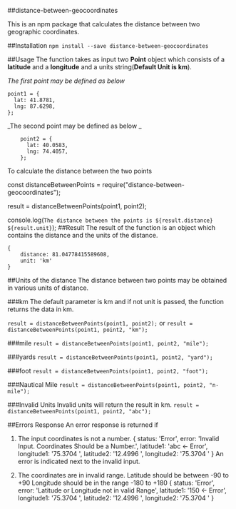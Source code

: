 ##distance-between-geocoordinates

This is an npm package that calculates the distance between two geographic coordinates.

##Installation
`npm install --save distance-between-geocoordinates`

##Usage
The function takes as input two **Point** object which consists of a **latitude** and a **longitude** and a units string(**Default Unit is km**).

_The first point may be defined as below_

    point1 = {
      lat: 41.8781,
      lng: 87.6298,
    };

_The second point may be defined as below _

        point2 = {
          lat: 40.0583,
          lng: 74.4057,
        };


To calculate the distance between the two points
  
 const distanceBetweenPoints = require("distance-between-geocoordinates");
  
 result = distanceBetweenPoints(point1, point2);
  
 console.log(`The distance between the points is ${result.distance} ${result.unit}`);
##Result
The result of the function is an object which contains the distance and the units of the distance.

    {
    	distance: 81.04778415589608,
    	unit: 'km'
    }

##Units of the distance
The distance between two points may be obtained in various units of distance.

###km
The default parameter is km and if not unit is passed, the function returns the data in km.

`result = distanceBetweenPoints(point1, point2);`
or
`result = distanceBetweenPoints(point1, point2, "km");`

###mile
`result = distanceBetweenPoints(point1, point2, "mile");`

###yards
`result = distanceBetweenPoints(point1, point2, "yard");`

###foot
`result = distanceBetweenPoints(point1, point2, "foot");`

###Nautical Mile
`result = distanceBetweenPoints(point1, point2, "n-mile");`

###Invalid Units
Invalid units will return the result in km.
`result = distanceBetweenPoints(point1, point2, "abc");`

##Errors Response
An error response is returned if

1. The input coordinates is not a number.
   {
   status: 'Error',
   error: 'Invalid Input. Coordinates Should be a Number.',
   latitude1: 'abc <- Error',
   longitude1: '75.3704 ',
   latitude2: '12.4996 ',
   longitude2: '75.3704 '
   }
   An error is indicated next to the invalid input.

1. The coordinates are in invalid range.
   Latitude should be between -90 to +90
   Longitude should be in the range -180 to +180
   {
   status: 'Error',
   error: 'Latitude or Longitude not in valid Range',
   latitude1: '150 <- Error',
   longitude1: '75.3704 ',
   latitude2: '12.4996 ',
   longitude2: '75.3704 '
   }
